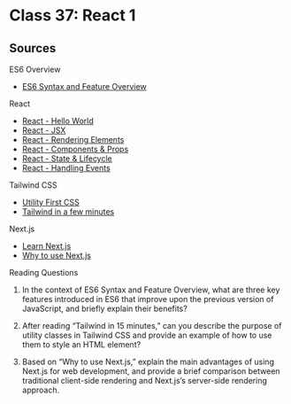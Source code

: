 # Class 37: React 1

## Sources

ES6 Overview
- [ES6 Syntax and Feature Overview](https://www.taniarascia.com/es6-syntax-and-feature-overview/)

React
- [React - Hello World](https://reactjs.org/docs/hello-world.html)
- [React - JSX](https://reactjs.org/docs/introducing-jsx.html)
- [React - Rendering Elements](https://reactjs.org/docs/rendering-elements.html)
- [React - Components & Props](https://reactjs.org/docs/components-and-props.html)
- [React - State & Lifecycle](https://reactjs.org/docs/state-and-lifecycle.html)
- [React - Handling Events](https://reactjs.org/docs/handling-events.html)

Tailwind CSS
- [Utility First CSS](https://tailwindcss.com/docs/utility-first)
- [Tailwind in a few minutes](https://www.youtube.com/watch?v=pB1oed_10IA)

Next.js
- [Learn Next.js](https://nextjs.org/learn/basics/create-nextjs-app)
- [Why to use Next.js](https://www.youtube.com/watch?v=rtgbaKBhdkk)

Reading Questions
1. In the context of ES6 Syntax and Feature Overview, what are three key features introduced in ES6 that improve upon the previous version of JavaScript, and briefly explain their benefits?
>
2. After reading “Tailwind in 15 minutes,” can you describe the purpose of utility classes in Tailwind CSS and provide an example of how to use them to style an HTML element?
>
3. Based on “Why to use Next.js,” explain the main advantages of using Next.js for web development, and provide a brief comparison between traditional client-side rendering and Next.js’s server-side rendering approach.
>